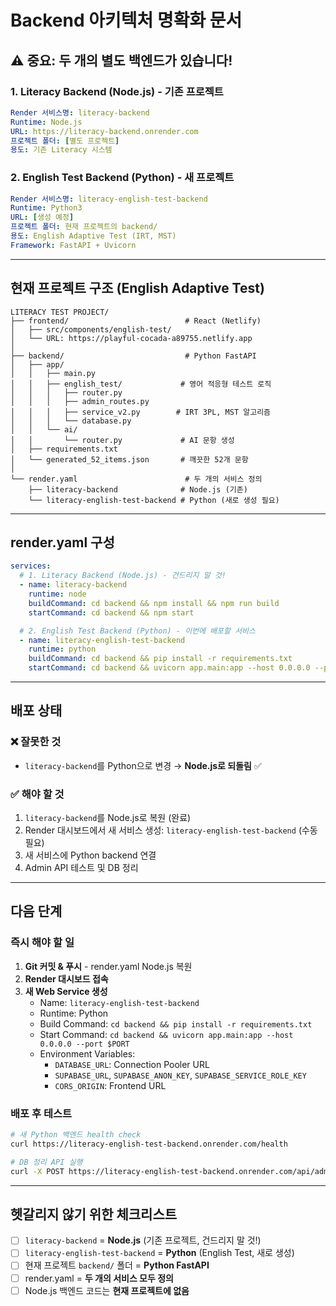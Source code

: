 # Backend 아키텍처 명확화 문서

## ⚠️ 중요: 두 개의 별도 백엔드가 있습니다!

### 1. Literacy Backend (Node.js) - 기존 프로젝트
```yaml
Render 서비스명: literacy-backend
Runtime: Node.js
URL: https://literacy-backend.onrender.com
프로젝트 폴더: [별도 프로젝트]
용도: 기존 Literacy 시스템
```

### 2. English Test Backend (Python) - 새 프로젝트
```yaml
Render 서비스명: literacy-english-test-backend
Runtime: Python3
URL: [생성 예정]
프로젝트 폴더: 현재 프로젝트의 backend/
용도: English Adaptive Test (IRT, MST)
Framework: FastAPI + Uvicorn
```

---

## 현재 프로젝트 구조 (English Adaptive Test)

```
LITERACY TEST PROJECT/
├── frontend/                          # React (Netlify)
│   ├── src/components/english-test/
│   └── URL: https://playful-cocada-a89755.netlify.app
│
├── backend/                           # Python FastAPI
│   ├── app/
│   │   ├── main.py
│   │   ├── english_test/             # 영어 적응형 테스트 로직
│   │   │   ├── router.py
│   │   │   ├── admin_routes.py
│   │   │   ├── service_v2.py        # IRT 3PL, MST 알고리즘
│   │   │   └── database.py
│   │   └── ai/
│   │       └── router.py             # AI 문항 생성
│   ├── requirements.txt
│   └── generated_52_items.json       # 깨끗한 52개 문항
│
└── render.yaml                        # 두 개의 서비스 정의
    ├── literacy-backend              # Node.js (기존)
    └── literacy-english-test-backend # Python (새로 생성 필요)
```

---

## render.yaml 구성

```yaml
services:
  # 1. Literacy Backend (Node.js) - 건드리지 말 것!
  - name: literacy-backend
    runtime: node
    buildCommand: cd backend && npm install && npm run build
    startCommand: cd backend && npm start

  # 2. English Test Backend (Python) - 이번에 배포할 서비스
  - name: literacy-english-test-backend
    runtime: python
    buildCommand: cd backend && pip install -r requirements.txt
    startCommand: cd backend && uvicorn app.main:app --host 0.0.0.0 --port $PORT
```

---

## 배포 상태

### ❌ 잘못한 것
- `literacy-backend`를 Python으로 변경 → **Node.js로 되돌림** ✅

### ✅ 해야 할 것
1. `literacy-backend`를 Node.js로 복원 (완료)
2. Render 대시보드에서 새 서비스 생성: `literacy-english-test-backend` (수동 필요)
3. 새 서비스에 Python backend 연결
4. Admin API 테스트 및 DB 정리

---

## 다음 단계

### 즉시 해야 할 일
1. **Git 커밋 & 푸시** - render.yaml Node.js 복원
2. **Render 대시보드 접속**
3. **새 Web Service 생성**
   - Name: `literacy-english-test-backend`
   - Runtime: Python
   - Build Command: `cd backend && pip install -r requirements.txt`
   - Start Command: `cd backend && uvicorn app.main:app --host 0.0.0.0 --port $PORT`
   - Environment Variables:
     - `DATABASE_URL`: Connection Pooler URL
     - `SUPABASE_URL`, `SUPABASE_ANON_KEY`, `SUPABASE_SERVICE_ROLE_KEY`
     - `CORS_ORIGIN`: Frontend URL

### 배포 후 테스트
```bash
# 새 Python 백엔드 health check
curl https://literacy-english-test-backend.onrender.com/health

# DB 정리 API 실행
curl -X POST https://literacy-english-test-backend.onrender.com/api/admin/english-test/cleanup-and-insert-clean-items
```

---

## 헷갈리지 않기 위한 체크리스트

- [ ] `literacy-backend` = **Node.js** (기존 프로젝트, 건드리지 말 것!)
- [ ] `literacy-english-test-backend` = **Python** (English Test, 새로 생성)
- [ ] 현재 프로젝트 `backend/` 폴더 = **Python FastAPI**
- [ ] render.yaml = **두 개의 서비스 모두 정의**
- [ ] Node.js 백엔드 코드는 **현재 프로젝트에 없음**
